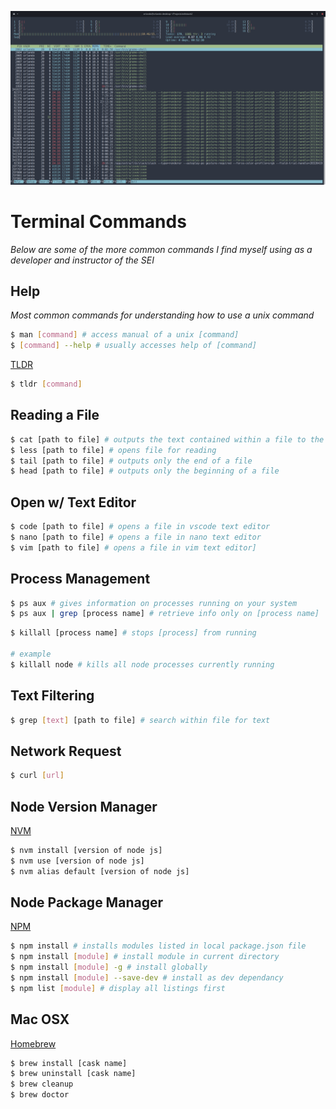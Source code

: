 ![terminal](terminal.png)
# Terminal Commands

_Below are some of the more common commands I find myself using as a developer and instructor of the SEI_

## Help

_Most common commands for understanding how to use a unix command_

```sh
$ man [command] # access manual of a unix [command]
$ [command] --help # usually accesses help of [command]
```

[TLDR](https://tldr.sh/)

```sh
$ tldr [command]
```

## Reading a File

```sh
$ cat [path to file] # outputs the text contained within a file to the terminal
$ less [path to file] # opens file for reading
$ tail [path to file] # outputs only the end of a file
$ head [path to file] # outputs only the beginning of a file
```

## Open w/ Text Editor

```sh
$ code [path to file] # opens a file in vscode text editor
$ nano [path to file] # opens a file in nano text editor
$ vim [path to file] # opens a file in vim text editor]
```

## Process Management

```sh
$ ps aux # gives information on processes running on your system
$ ps aux | grep [process name] # retrieve info only on [process name] 
```

```sh
$ killall [process name] # stops [process] from running

# example
$ killall node # kills all node processes currently running
```

## Text Filtering

```sh
$ grep [text] [path to file] # search within file for text
```

## Network Request

```sh
$ curl [url]
```

## Node Version Manager

[NVM](https://github.com/nvm-sh/nvm)

```sh
$ nvm install [version of node js]
$ nvm use [version of node js]
$ nvm alias default [version of node js]
```

## Node Package Manager

[NPM](https://www.npmjs.com/)

```sh
$ npm install # installs modules listed in local package.json file
$ npm install [module] # install module in current directory
$ npm install [module] -g # install globally
$ npm install [module] --save-dev # install as dev dependancy
$ npm list [module] # display all listings first
```

## Mac OSX

[Homebrew](https://brew.sh/)

```sh
$ brew install [cask name]
$ brew uninstall [cask name]
$ brew cleanup
$ brew doctor
```